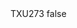 <?xml version="1.0" encoding="UTF-8"?>
<CustomMetadata xmlns="http://soap.sforce.com/2006/04/metadata">
    <label>TXU273</label>
    <protected>false</protected>
</CustomMetadata>
